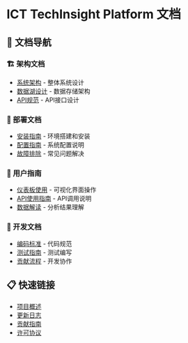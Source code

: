 # ICT TechInsight Platform 文档

## 📖 文档导航

### 🏗️ 架构文档
- [系统架构](architecture/system-architecture.md) - 整体系统设计
- [数据湖设计](architecture/data-lake-design.md) - 数据存储架构
- [API规范](architecture/api-specifications.md) - API接口设计

### 🚀 部署文档
- [安装指南](deployment/installation-guide.md) - 环境搭建和安装
- [配置指南](deployment/configuration-guide.md) - 系统配置说明
- [故障排除](deployment/troubleshooting.md) - 常见问题解决

### 👥 用户指南
- [仪表板使用](user-guides/dashboard-user-guide.md) - 可视化界面操作
- [API使用指南](user-guides/api-usage-guide.md) - API调用说明
- [数据解读](user-guides/data-interpretation.md) - 分析结果理解

### 🔧 开发文档
- [编码标准](development/coding-standards.md) - 代码规范
- [测试指南](development/testing-guidelines.md) - 测试编写
- [贡献流程](development/contribution-workflow.md) - 开发协作

## 📋 快速链接

- [项目概述](../README.md)
- [更新日志](../CHANGELOG.md)
- [贡献指南](../CONTRIBUTING.md)
- [许可协议](../LICENSE)
